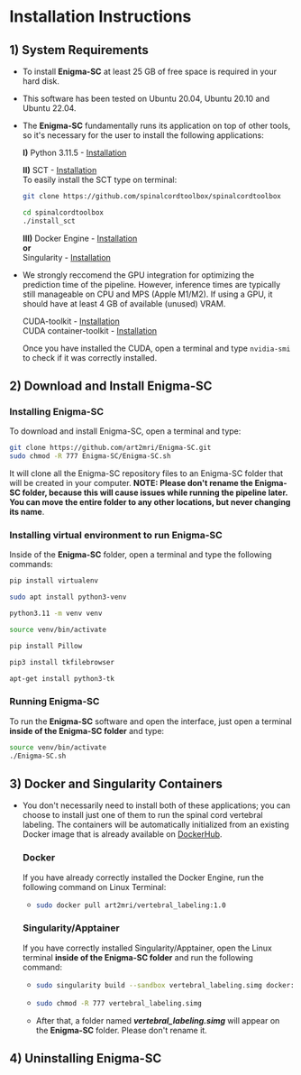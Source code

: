 # Installation Instructions

## 1) System Requirements  

- To install **Enigma-SC** at least 25 GB of free space is required in your hard disk.    

- This software has been tested on Ubuntu 20.04, Ubuntu 20.10 and Ubuntu 22.04.

- The **Enigma-SC** fundamentally runs its application on top of other tools, so it's necessary for the user to install the following applications:
  
  **I)** Python 3.11.5 - [Installation](https://www.python.org/downloads/)
   
  **II)** SCT - [Installation](https://spinalcordtoolbox.com/index.html)  
  To easily install the SCT type on terminal:
  ```bash
  git clone https://github.com/spinalcordtoolbox/spinalcordtoolbox  
  ```
  ```bash
  cd spinalcordtoolbox
  ./install_sct
  ```    
  **III)** Docker Engine - [Installation](https://docs.docker.com/engine/install/ubuntu/)  
   **or**  
  Singularity - [Installation](https://github.com/apptainer/singularity/blob/master/INSTALL.md)    

- We strongly reccomend the GPU integration for optimizing the prediction time of the pipeline. However, inference times are typically still manageable on CPU and MPS (Apple M1/M2). If using a GPU, it should have at least 4 GB of available (unused) VRAM.    
  
  CUDA-toolkit - [Installation](https://developer.nvidia.com/cuda-toolkit-archive)  
  CUDA container-toolkit - [Installation](https://docs.nvidia.com/datacenter/cloud-native/container-toolkit/latest/install-guide.html)

  Once you have installed the CUDA, open a terminal and type `nvidia-smi` to check if it was correctly installed.  
  
## 2) Download and Install Enigma-SC 

### Installing Enigma-SC

To download and install Enigma-SC, open a terminal and type:  
  
```bash
git clone https://github.com/art2mri/Enigma-SC.git  
sudo chmod -R 777 Enigma-SC/Enigma-SC.sh
```   
 
 It will clone all the Enigma-SC repository files to an Enigma-SC folder that will be created in your computer. **NOTE: Please don't rename the Enigma-SC folder, because this will cause issues while running the pipeline later. You can move the entire folder to any other locations, but never changing its name**.

 ### Installing virtual environment to run Enigma-SC 

 Inside of the **Enigma-SC** folder, open a terminal and type the following commands:  

 ```bash
pip install virtualenv
```
 ```bash
sudo apt install python3-venv
```
 ```bash
python3.11 -m venv venv
```
 ```bash
source venv/bin/activate
```
 ```bash
pip install Pillow
```
 ```bash
pip3 install tkfilebrowser
```
 ```bash
apt-get install python3-tk
```  
### Running Enigma-SC  

To run the **Enigma-SC** software and open the interface, just open a terminal **inside of the Enigma-SC folder** and type:  

 ```bash
source venv/bin/activate  
./Enigma-SC.sh
```
 
## 3) Docker and Singularity Containers  

- You don't necessarily need to install both of these applications; you can choose to install just one of them to run the spinal cord vertebral labeling. The containers will be automatically initialized from an existing Docker image that is already available on [DockerHub](https://hub.docker.com/repository/docker/art2mri/vertebral_labeling/general).

  ### Docker
  
  If you have already correctly installed the Docker Engine, run the following command on Linux Terminal:
   - ```bash
     sudo docker pull art2mri/vertebral_labeling:1.0
     ```
     
  ### Singularity/Apptainer

  If you have correctly installed Singularity/Apptainer, open the Linux terminal **inside of the Enigma-SC folder** and run the following command:
  - ```bash
    sudo singularity build --sandbox vertebral_labeling.simg docker://art2mri/vertebral_labeling:1.0
    ```
  - ```bash
    sudo chmod -R 777 vertebral_labeling.simg
    ```  
  - After that, a folder named ***vertebral_labeling.simg*** will appear on the **Enigma-SC** folder. Please don't rename it.
 
## 4) Uninstalling Enigma-SC     
 






  
   
  

  

  
